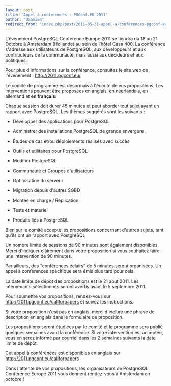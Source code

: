 ```yaml
---
layout: post
title: "Appel à conférences : PGConf.EU 2011"
author: "daamien"
redirect_from: "index.php?post/2011-05-31-appel-a-conferences-pgconf-eu-2011 "
---
```




L'événement PostgreSQL Conference Europe 2011 se tiendra du 18 au 21 Octobre à Amsterdam (Hollande) au sein de l’hôtel Casa 400. La conférence s'adresse aux utilisateurs de PostgreSQL, aux développeurs et aux contributeurs de la communauté, mais aussi aux décideurs et aux politiques. 

Pour plus d'informations sur la conférence, consultez le site web de l'événement : http://2011.pgconf.eu/.



Le comité de programme est désormais à l'écoute de vos propositions. Les interventions peuvent être proposées en anglais, en néerlandais, en allemand et __en français__.



Chaque session doit durer 45 minutes et peut aborder tout sujet ayant un rapport avec PostgreSQL. Les thèmes suggérés sont les suivants :



* Développer des applications pour PostgreSQL

* Administrer des installations PostgreSQL de grande envergure

* Études de cas et/ou déploiements réalisés avec succès 

* Outils et utilitaires pour PostgreSQL

* Modifier PostgreSQL 

* Communauté et Groupes d'utilisateurs

* Optimisation du serveur

* Migration depuis d'autres SGBD

* Montée en charge / Réplication

* Tests et matériel

* Produits liés à PostgreSQL



Bien sur le comité accepte les propositions concernant d'autres sujets, tant qu'ils ont un rapport avec PostgreSQL



Un nombre limité de sessions de 90 minutes sont également disponibles. Merci d'indiquer clairement dans votre proposition si vous souhaitez faire une intervention de 90 minutes.



Par ailleurs, des "conférences éclairs" de 5 minutes seront organisées. Un appel à conférences spécifique sera émis plus tard pour cela.



La date limite de dépot des propositions est le 21 aout 2011. Les intervenants sélectionnés seront avertis avant le 5 septembre 2011.



Pour soumettre vos propositions, rendez-vous sur http://2011.pgconf.eu/callforpapers et suivez les instructions.



Si votre proposition n'est pas en anglais, merci d'inclure une phrase de description en anglais dans le formulaire de proposition.



Les propositions seront étudiées par le comité et le programme sera publié quelques semaines avant la conférence. Si votre intervention est acceptée, vous en serez informé par courriel dans les 2 semaines suivants la date limite de dépôt.



Cet appel à conférences est disponibles en anglais sur http://2011.pgconf.eu/callforpapers





Dans l'attente de vos propositions, les organisateurs de  PostgreSQL Conference Europe 2011 vous donnent rendez-vous à Amsterdam en octobre !